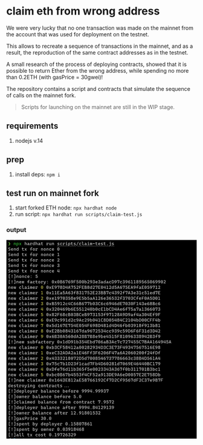 # claim eth from wrong address

We were very lucky that no one transaction was made on the mainnet from the account that was used for deployment on the testnet.

This allows to recreate a sequence of transactions in the mainnet, and as a result, the reproduction of the same contract addresses as in the testnet.

A small research of the process of deploying contracts, showed that it is possible to return Ether from the wrong address, while spending no more than 0.2ETH (with gasPrice = 30gwei)!

The repository contains a script and contracts that simulate the sequence of calls on the mainnet fork.

>Scripts for launching on the mainnet are still in the WIP stage.

## requirements

1. nodejs v.14
  
## prep

1. install deps: `npm i`
  
## test run on mainnet fork

1. start forked ETH node: `npx hardhat node`
2. run script: `npx hardhat run scripts/claim-test.js`

### output

![test output](output.jpg?raw=true "output")